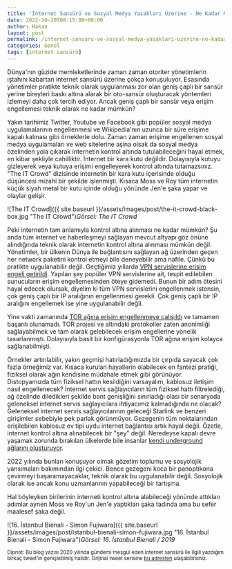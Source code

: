 ```yaml
---
title: 'İnternet Sansürü ve Sosyal Medya Yasakları Üzerine - Ne Kadar Mümkün?'
date: 2022-10-20T08:15:00+00:00
author: Hakan
layout: post
permalink: /internet-sansuru-ve-sosyal-medya-yasaklari-uzerine-ne-kadar-mumkun/
categories: Genel
tags: [internet sansürü]
---
```

Dünya'nın güzide memleketlerinde zaman zaman otoriter yönetimlerin iştahını kabartan internet sansürü üzerine çokça konuşuluyor. Esasında yönetimler pratikte teknik olarak uygulanması zor olan geniş çaplı bir sansür yerine bireyleri baskı altına alarak bir oto-sansür oluşturacak yöntemleri izlemeyi daha çok tercih ediyor. Ancak geniş çaplı bir sansür veya erişim engellemesi teknik olarak ne kadar mümkün?

Yakın tarihimiz Twitter, Youtube ve Facebook gibi popüler sosyal medya uygulamalarının engellenmesi ve Wikipedia'nın uzunca bir süre erişime kapalı kalması gibi örneklerle dolu. Zaman zaman erişime engellenen sosyal medya uygulamaları ve web sitelerine aşina olsak da sosyal medya özelinden yola çıkarak internetin kontrol altında tutulabileceğini hayal etmek, en kibar şekliyle cahilliktir. İnternet bir kara kutu değildir. Dolayısıyla kutuyu gizleyerek veya kutuya erişimi engelleyerek kontrol altında tutamazsınız. "The IT Crowd" dizisinde internetin bir kara kutu içerisinde olduğu düşüncesi mizahi bir şekilde işlenmişti. Kısaca Moss ve Roy tüm internetin küçük siyah metal bir kutu içinde olduğu yönünde Jen'e şaka yapar ve olaylar gelişir.

![The IT Crowd]({{ site.baseurl }}/assets/images/post/the-it-crowd-black-box.jpg "The IT Crowd")*Görsel: The IT Crowd*

Peki internetin tam anlamıyla kontrol altına alınması ne kadar mümkün? Şu anda tüm internet ve haberleşmeyi sağlayan mevcut altyapı göz önüne alındığında teknik olarak internetin kontrol altına alınması mümkün değil. Yönetimler, bir ülkenin Dünya ile bağlantısını sağlayan ağ üzerinden geçen her network paketini kontrol etmeyi bile deneyebilir ama nafile. Çünkü bu pratikte uygulanabilir değil. Geçtiğimiz yıllarda [VPN servislerine erişim engeli getirildi](https://hakan.io/turkiyede-erisim-engellemelerinde-yeni-bir-boyut-vpn-servis-engeli/). Yapılan şey popüler VPN servislerine ait, tespit edilebilen sunucuların erişim engellemesinden öteye gidemedi. Bunun bir adım ötesini hayal edecek olursak, diyelim ki tüm VPN servislerini engellenmek istensin, çok geniş çaplı bir IP aralığının engellenmesi gerekli. Çok geniş çaplı bir IP aralığını engellemek ise yine uygulanabilir değil.

Yine vakti zamanında [TOR ağına erişim engellenmeye çalışıldı](https://hakan.io/tor-turkiyede-engellendi/) ve tamamen başarılı olunamadı. TOR projesi ve altındaki protokoller zaten anonimliği sağlayabilmek ve tam olarak gelebilecek erişim engellerine yönelik tasarlanmıştı. Dolayısıyla basit bir konfigürasyonla TOR ağına erişim kolayca sağlanabilmişti.

Örnekler artırılabilir, yakın geçmişi hatırladığımızda bir çırpıda sayacak çok fazla örneğimiz var. Kısaca kurulan hayallerin olabilecek en fantezi pratiği, fiziksel olarak ağın kendisine müdahale etmek gibi görünüyor. Distopyamızda tüm fiziksel hattın kesildiğini varsayalım, kablosuz iletişim nasıl engellenecek? İnternet servis sağlayıcıların tüm fiziksel hattı filtrelediği, ağ özelinde diledikleri şekilde bant genişliğini sınırladığı olası bir senaryoda geleneksel internet servis sağlayıcılara ihtiyacımız kalmadığında ne olacak? Geleneksel internet servis sağlayıcılarının geleceği Starlink ve benzeri girişimler sebebiyle pek parlak görünmüyor. Gezegenin tüm noktalarından erişilebilen kablosuz ev tipi uydu internet bağlantısı artık hayal değil. Özetle, internet kontrol altına alınabilecek bir "şey" değil. Neredeyse kapalı devre yaşamak zorunda bırakılan ülkelerde bile insanlar [kendi  underground ağlarını oluşturuyor](https://www.youtube.com/watch?v=fTTno8D-b2E). 


2022 yılında bunları konuşuyor olmak gözetim toplumu ve sosyolojik yansımaları bakımından ilgi çekici. Bence gezegeni koca bir panoptikona çevirmeyi başaramayacaklar, teknik olarak bu uygulanabilir değil. Sosyolojik olarak ise ancak konu uzmanlarının yapabileceği bir tartışma.

Hal böyleyken birilerinin interneti kontrol altına alabileceği yönünde attıkları adımlar aynen Moss ve Roy'un Jen'e yaptıkları şaka tadında ama bu sefer maalesef şaka değil.

![16. İstanbul Bienali - Simon Fujiwara]({{ site.baseurl }}/assets/images/post/istanbul-bienali-simon-fujiwara.jpg "16. İstanbul Bienali - Simon Fujiwara")*Görsel: 16. İstanbul Bienali / 2019*

<sup>Dipnot: Bu blog yazısı 2020 yılında gündemi meşgul eden internet sansürü ile ilgili yazdığım birkaç tweet'in genişletilmiş halidir. Orijinal tweet serisine [bu adresten](https://twitter.com/onepase/status/1279387322258280449) ulaşabilirsiniz.</sup>
